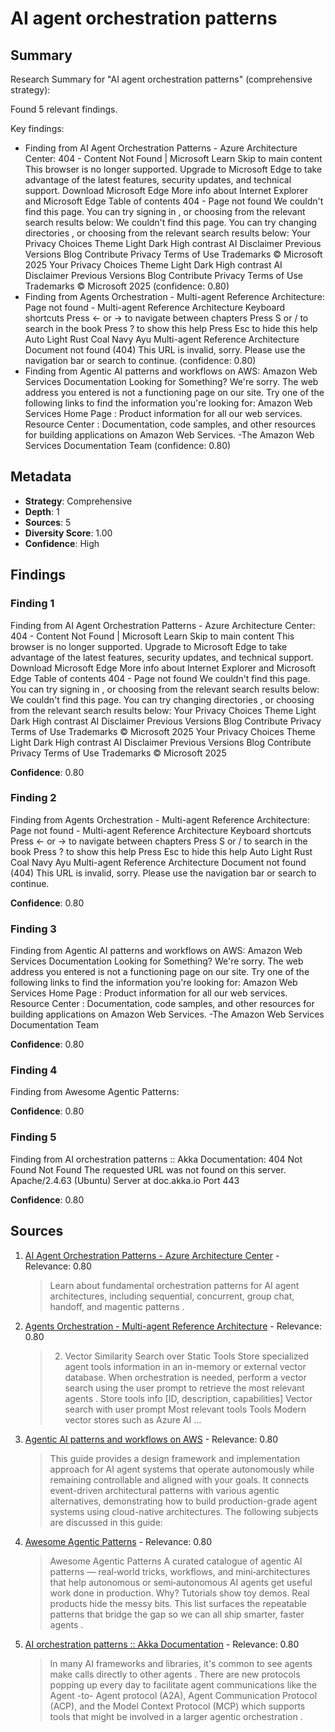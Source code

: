 # AI agent orchestration patterns

## Summary

Research Summary for "AI agent orchestration patterns" (comprehensive strategy):

Found 5 relevant findings.

Key findings:
- Finding from AI Agent Orchestration Patterns - Azure Architecture Center: 404 - Content Not Found | Microsoft Learn Skip to main content This browser is no longer supported. Upgrade to Microsoft Edge to take advantage of the latest features, security updates, and technical support. Download Microsoft Edge More info about Internet Explorer and Microsoft Edge Table of contents 404 - Page not found We couldn't find this page. You can try signing in , or choosing from the relevant search results below: We couldn't find this page. You can try changing directories , or choosing from the relevant search results below: Your Privacy Choices Theme Light Dark High contrast AI Disclaimer Previous Versions Blog Contribute Privacy Terms of Use Trademarks © Microsoft 2025 Your Privacy Choices Theme Light Dark High contrast AI Disclaimer Previous Versions Blog Contribute Privacy Terms of Use Trademarks © Microsoft 2025 (confidence: 0.80)
- Finding from Agents Orchestration - Multi-agent Reference Architecture: Page not found - Multi-agent Reference Architecture Keyboard shortcuts Press ← or → to navigate between chapters Press S or / to search in the book Press ? to show this help Press Esc to hide this help Auto Light Rust Coal Navy Ayu Multi-agent Reference Architecture Document not found (404) This URL is invalid, sorry. Please use the navigation bar or search to continue. (confidence: 0.80)
- Finding from Agentic AI patterns and workflows on AWS: Amazon Web Services Documentation Looking for Something? We're sorry. The web address you entered is not a functioning page on our site. Try one of the following links to find the information you're looking for: Amazon Web Services Home Page : Product information for all our web services. Resource Center : Documentation, code samples, and other resources for building applications on Amazon Web Services. -The Amazon Web Services Documentation Team (confidence: 0.80)

## Metadata

- **Strategy**: Comprehensive
- **Depth**: 1
- **Sources**: 5
- **Diversity Score**: 1.00
- **Confidence**: High

## Findings

### Finding 1

Finding from AI Agent Orchestration Patterns - Azure Architecture Center: 404 - Content Not Found | Microsoft Learn Skip to main content This browser is no longer supported. Upgrade to Microsoft Edge to take advantage of the latest features, security updates, and technical support. Download Microsoft Edge More info about Internet Explorer and Microsoft Edge Table of contents 404 - Page not found We couldn't find this page. You can try signing in , or choosing from the relevant search results below: We couldn't find this page. You can try changing directories , or choosing from the relevant search results below: Your Privacy Choices Theme Light Dark High contrast AI Disclaimer Previous Versions Blog Contribute Privacy Terms of Use Trademarks © Microsoft 2025 Your Privacy Choices Theme Light Dark High contrast AI Disclaimer Previous Versions Blog Contribute Privacy Terms of Use Trademarks © Microsoft 2025

**Confidence**: 0.80

### Finding 2

Finding from Agents Orchestration - Multi-agent Reference Architecture: Page not found - Multi-agent Reference Architecture Keyboard shortcuts Press ← or → to navigate between chapters Press S or / to search in the book Press ? to show this help Press Esc to hide this help Auto Light Rust Coal Navy Ayu Multi-agent Reference Architecture Document not found (404) This URL is invalid, sorry. Please use the navigation bar or search to continue.

**Confidence**: 0.80

### Finding 3

Finding from Agentic AI patterns and workflows on AWS: Amazon Web Services Documentation Looking for Something? We're sorry. The web address you entered is not a functioning page on our site. Try one of the following links to find the information you're looking for: Amazon Web Services Home Page : Product information for all our web services. Resource Center : Documentation, code samples, and other resources for building applications on Amazon Web Services. -The Amazon Web Services Documentation Team

**Confidence**: 0.80

### Finding 4

Finding from Awesome Agentic Patterns: 

**Confidence**: 0.80

### Finding 5

Finding from AI orchestration patterns :: Akka Documentation: 404 Not Found Not Found The requested URL was not found on this server. Apache/2.4.63 (Ubuntu) Server at doc.akka.io Port 443

**Confidence**: 0.80

## Sources

1. [AI Agent Orchestration Patterns - Azure Architecture Center](https://learn.microsoft.com/en-us/azure/architecture/ai-ml/guide/ai-agent-design-patterns&rut=cebbb7e7e946a5172518952f46c87c2b60151440fc8510cb4f3974e2d91e1e69) - Relevance: 0.80
   > Learn about fundamental orchestration patterns for AI agent architectures, including sequential, concurrent, group chat, handoff, and magentic patterns .

2. [Agents Orchestration - Multi-agent Reference Architecture](https://microsoft.github.io/multi-agent-reference-architecture/docs/context-engineering/Agents-Orchestration.html&rut=03560ee36d2e91fac71100f944cfcc135776625dbcf72ae7a09735a5940751a0) - Relevance: 0.80
   > 2. Vector Similarity Search over Static Tools Store specialized agent tools information in an in-memory or external vector database. When orchestration is needed, perform a vector search using the user prompt to retrieve the most relevant agents . Store tools info [ID, description, capabilities] Vector search with user prompt Most relevant tools Tools Modern vector stores such as Azure AI ...

3. [Agentic AI patterns and workflows on AWS](https://docs.aws.amazon.com/prescriptive-guidance/latest/agentic-ai-patterns/introduction.html&rut=2f3c7a5b70458aa8638478a6e0a3feef767b64f27458ce736432ea406bc521ab) - Relevance: 0.80
   > This guide provides a design framework and implementation approach for AI agent systems that operate autonomously while remaining controllable and aligned with your goals. It connects event-driven architectural patterns with various agentic alternatives, demonstrating how to build production-grade agent systems using cloud-native architectures. The following subjects are discussed in this guide:

4. [Awesome Agentic Patterns](https://agentic-patterns.com/&rut=0a449c59f6e8215995389e12dabf858ab7c31b8b702bb6816218bb44f5d8be96) - Relevance: 0.80
   > Awesome Agentic Patterns A curated catalogue of agentic AI patterns — real‑world tricks, workflows, and mini‑architectures that help autonomous or semi‑autonomous AI agents get useful work done in production. Why? Tutorials show toy demos. Real products hide the messy bits. This list surfaces the repeatable patterns that bridge the gap so we can all ship smarter, faster agents .

5. [AI orchestration patterns :: Akka Documentation](https://doc.akka.io/concepts/ms-agent-patterns.html&rut=60c3258a622a9cae2bcb83aeede23d6c84644f310c10742d756420ccbacee497) - Relevance: 0.80
   > In many AI frameworks and libraries, it's common to see agents make calls directly to other agents . There are new protocols popping up every day to facilitate agent communications like the Agent -to- Agent protocol (A2A), Agent Communication Protocol (ACP), and the Model Context Protocol (MCP) which supports tools that might be involved in a larger agentic orchestration .

